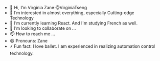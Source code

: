 - 👋 Hi, I’m Virginia Zane @VirginiaTseng
- 👀 I’m interested in almost everything, especially Cutting-edge Technology
- 🌱 I’m currently learning React. And I'm studying French as well.
- 💞️ I’m looking to collaborate on ...
- 📫 How to reach me ...
- 😄 Pronouns: Zane
- ⚡ Fun fact: I love ballet. I am experienced in realizing automation control technology. 

<!---
VirginiaTseng/VirginiaTseng is a ✨ special ✨ repository because its `README.md` (this file) appears on your GitHub profile.
You can click the Preview link to take a look at your changes.
--->
